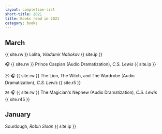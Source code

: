 ```yaml
---
layout: completion-list
short-title: 2021
title: Books read in 2021
category: books
---
```

## March
{{ site.rw }} Lolita, _Vladamir Nabokov_ {{ site.ip }}

🎧 {{ site.rw }} Prince Caspian (Audio Dramatization), _C.S. Lewis_ {{ site.ip }}

`29` 🎧 {{ site.rw }} The Lion, The Witch, and The Wardrobe (Audio Dramatization), _C.S. Lewis_ {{ site.r5 }}

`26` 🎧 {{ site.rw }} The Magician's Nephew (Audio Dramatization), _C.S. Lewis_ {{ site.r45 }}

## January
Sourdough, _Robin Sloan_ {{ site.ip }}
